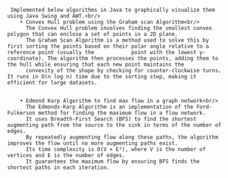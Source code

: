 
     Implemented below algorithms in Java to graphically visualize them using Java Swing and AWT.<br/>
        • Convex Hull problem using the Graham scan Algorithm<br/>
          The Convex Hull problem involves finding the smallest convex polygon that can enclose a set of points in a 2D plane.
          The Graham Scan Algorithm is a method used to solve this by first sorting the points based on their polar angle relative to a reference point (usually the            point with the lowest y-coordinate). The algorithm then processes the points, adding them to the hull while ensuring that each new point maintains the 
          convexity of the shape by checking for counter-clockwise turns. It runs in O(n log n) time due to the sorting step, making it efficient for large datasets.


        • Edmond Karp Algorithm to find max flow in a graph network<br/>
          The Edmonds-Karp Algorithm is an implementation of the Ford-Fulkerson method for finding the maximum flow in a flow network.
          It uses Breadth-First Search (BFS) to find the shortest augmenting path from the source to the sink in terms of the number of edges. 
          By repeatedly augmenting flow along these paths, the algorithm improves the flow until no more augmenting paths exist. 
          Its time complexity is O(V × E²), where V is the number of vertices and E is the number of edges. 
          It guarantees the maximum flow by ensuring BFS finds the shortest paths in each iteration.







